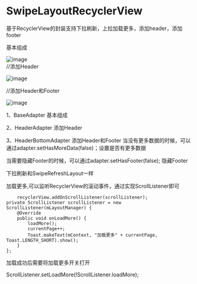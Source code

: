 # SwipeLayoutRecyclerView
基于RecyclerView的封装支持下拉刷新，上拉加载更多，添加header，添加footer

基本组成

 ![image](https://github.com/diycoder/SwipeLayoutRecyclerView/blob/master/recyclerview/screenshot/screenshots.gif)   
//添加Header

![image](https://github.com/diycoder/SwipeLayoutRecyclerView/blob/master/recyclerview/screenshot/screenshots1.gif)

//添加Header和Footer

![image](https://github.com/diycoder/SwipeLayoutRecyclerView/blob/master/recyclerview/screenshot/screenshots2.gif)

1、BaseAdapter        基本组成

2、HeaderAdapter     添加Header

3、HeaderBottomAdapter    添加Header和Footer
当没有更多数据的时候，可以通过adapter.setHasMoreData(false)；设置是否有更多数据

当需要隐藏Footer的时候，可以通过adapter.setHasFooter(false); 隐藏Footer

下拉刷新和SwipeRefreshLayout一样

加载更多,可以监听RecyclerView的滚动事件，通过实现ScrollListener即可

        recyclerView.addOnScrollListener(scrollListener);
    private ScrollListener scrollListener = new ScrollListener(mLayoutManager) {
        @Override
        public void onLoadMore() {
            loadMore();
            currentPage++;
            Toast.makeText(mContext, "加载更多" + currentPage, Toast.LENGTH_SHORT).show();
        }
    };
 
 
 
 
 
 
 加载成功后需要将加载更多开关打开
 
  ScrollListener.setLoadMore(!ScrollListener.loadMore);
  
